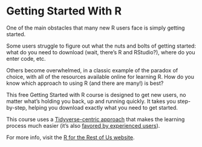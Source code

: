 # Getting Started With R

One of the main obstacles that many new R users face is simply getting started.

Some users struggle to figure out what the nuts and bolts of getting started: what do you need to download (wait, there’s R and RStudio?), where do you enter code, etc.

Others become overwhelmed, in a classic example of the paradox of choice, with all of the resources available online for learning R. How do you know which approach to using R (and there are many!) is best?

This free Getting Started with R course is designed to get new users, no matter what’s holding you back, up and running quickly. It takes you step-by-step, helping you download exactly what you need to get started.

This course uses a [Tidyverse-centric approach](http://varianceexplained.org/r/teach-tidyverse/) that makes the learning process much easier (it’s also [favored by experienced users](https://twitter.com/rfortherest/status/1095375761660395520)).

For more info, visit the [R for the Rest of Us website](https://rfortherestofus.com/courses/getting-started/).
